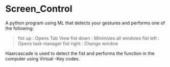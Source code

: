# Screen_Control

A python program using ML that detects your gestures and performs one of the following:
 >fist up : Opens Tab View 
 >fist down : Minimizes all windows 
 >fist left : Opens task manager
 >fist right : Change window  
 
 Haarcascade is used to detect the fist and performs the function in the computer using Virtual -Key codes.

